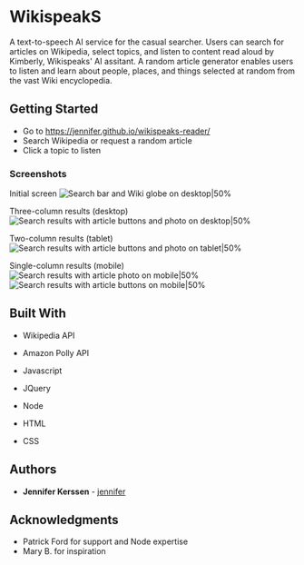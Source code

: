 # WikispeakS

A text-to-speech AI service for the casual searcher. Users can search for articles on Wikipedia, select topics, and listen to content read aloud by Kimberly, Wikispeaks' AI assitant. A random article generator enables users to listen and learn about people, places, and things selected at random from the vast Wiki encyclopedia. 

## Getting Started

* Go to https://jennifer.github.io/wikispeaks-reader/
* Search Wikipedia or request a random article
* Click a topic to listen

### Screenshots

Initial screen
![Search bar and Wiki globe on desktop|50%](https://i.imgur.com/NAXhDA1.png)

Three-column results (desktop)
![Search results with article buttons and photo on desktop|50%](https://i.imgur.com/QmAGZhq.png)

Two-column results (tablet)
![Search results with article buttons and photo on tablet|50%](https://i.imgur.com/vI4T7uR.png)

Single-column results (mobile)
![Search results with article photo on mobile|50%](https://i.imgur.com/M4iegju.png)
![Search results with article buttons on mobile|50%](https://i.imgur.com/q06lEaG.png)

## Built With

* Wikipedia API
* Amazon Polly API

* Javascript
* JQuery
* Node
* HTML
* CSS

## Authors

* **Jennifer Kerssen** - [jennifer](https://github.com/jennifer)

## Acknowledgments

* Patrick Ford for support and Node expertise
* Mary B. for inspiration

